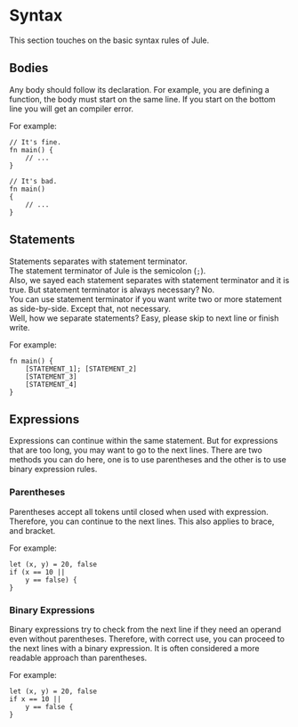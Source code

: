 # Syntax

This section touches on the basic syntax rules of Jule.

## Bodies

Any body should follow its declaration. For example, you are defining a function, the body must start on the same line. If you start on the bottom line you will get an compiler error.

For example:

```jule
// It's fine.
fn main() {
    // ...
}

// It's bad.
fn main()
{
    // ...
}
```

## Statements
Statements separates with statement terminator.\
The statement terminator of Jule is the semicolon (`;`).\
Also, we sayed each statement separates with statement terminator and it is true. But statement terminator is always necessary? No.\
You can use statement terminator if you want write two or more statement as side-by-side. Except that, not necessary.\
Well, how we separate statements? Easy, please skip to next line or finish write.

For example:
```jule
fn main() {
    [STATEMENT_1]; [STATEMENT_2]
    [STATEMENT_3]
    [STATEMENT_4]
}
```

## Expressions

Expressions can continue within the same statement. But for expressions that are too long, you may want to go to the next lines. There are two methods you can do here, one is to use parentheses and the other is to use binary expression rules.

### Parentheses

Parentheses accept all tokens until closed when used with expression. Therefore, you can continue to the next lines. This also applies to brace, and bracket.

For example:

```jule
let (x, y) = 20, false
if (x == 10 ||
	y == false) {
}
```

### Binary Expressions

Binary expressions try to check from the next line if they need an operand even without parentheses. Therefore, with correct use, you can proceed to the next lines with a binary expression. It is often considered a more readable approach than parentheses.

For example:

```jule
let (x, y) = 20, false
if x == 10 ||
	y == false {
}
```
